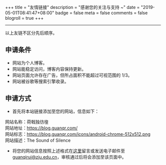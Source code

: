 +++
title = "友情链接"
description = "感谢您的关注与支持 ~"
date = "2019-05-01T08:41:47+08:00"
badge = false
meta = false
comments = false
blogroll = true
+++

---

以上友链不区分先后顺序。

## 申请条件

+ 网站为个人博客。
+ 网站能稳定访问，博客内容保持更新。
+ 网站页面允许存在广告，但所占面积不能超过可视范围的 1/3。
+ 网站被谷歌等搜索引擎收录。

## 申请方式

+ 首先将本站链接添加至您的网站，信息如下：

<p id="div-default" style="text-align: left;">
网站名称：荷戟独彷徨<br>
网站地址：<a href="/" target="_blank">https://blog.guanqr.com/</a><br>
网站标志：<a href="/images/favicon-512x512.png" target="_blank">https://blog.guanqr.com/icons/android-chrome-512x512.png</a><br>
网站描述：The Sound of Silence</p>

+ 将您的网站信息按照上述格式在[这里](https://github.com/guanqr/blog/issues/5)留言或发送电子邮件至 <guanqirui@zju.edu.cn>，审核通过后将会添加至该页面中。
